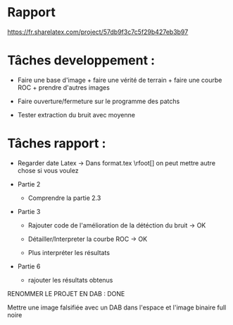
# Rapport 

https://fr.sharelatex.com/project/57db9f3c7c5f29b427eb3b97

# Tâches developpement : 

- Faire une base d'image + faire une vérité de terrain + faire une courbe ROC + prendre d'autres images

- Faire ouverture/fermeture sur le programme des patchs

- Tester extraction du bruit avec moyenne

# Tâches rapport :
- Regarder date Latex -> Dans format.tex  \rfoot[] on peut mettre autre chose si vous voulez

- Partie 2

	- Comprendre la partie 2.3 

- Partie 3

	- Rajouter code de l'amélioration de la détéction du bruit -> OK
	
	- Détailler/Interpreter la courbe ROC -> OK
	
	- Plus interpréter les résultats


- Partie 6
		
	- rajouter les résultats obtenus
	
RENOMMER LE PROJET EN DAB : DONE

Mettre une image falsifiée avec un DAB dans l'espace et l'image binaire full noire
